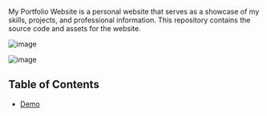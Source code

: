My Portfolio Website is a personal website that serves as a showcase of my skills, projects, and professional information. This repository contains the source code and assets for the website.

![image](https://github.com/PawanSirsat/Portfolio-Website/assets/48860105/a199c119-9443-4c1e-9602-3ca2177f4251)

![image](https://github.com/PawanSirsat/Portfolio-Website/assets/48860105/0e14c21f-b5a5-4a85-96fe-d034869fefc3)

## Table of Contents

- [Demo](#demo)
